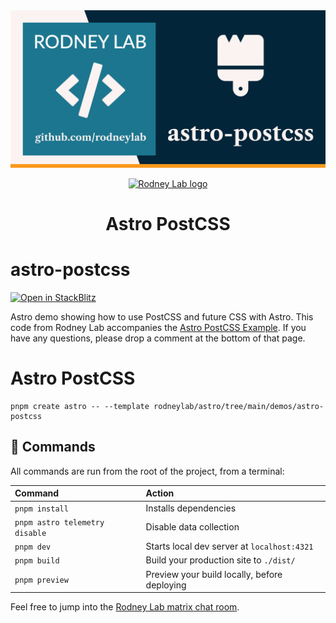 <img src="../../images/rodneylab-github-astro-postcss.png" alt="Rodney Lab astro-postcss Github banner">

<p align="center">
  <a aria-label="Open Rodney Lab site" href="https://rodneylab.com" rel="nofollow noopener noreferrer">
    <img alt="Rodney Lab logo" src="https://rodneylab.com/assets/icon.png" width="60" />
  </a>
</p>
<h1 align="center">
  Astro PostCSS
</h1>

# astro-postcss

[![Open in StackBlitz](https://developer.stackblitz.com/img/open_in_stackblitz.svg)](https://stackblitz.com/github/rodneylab/astro/tree/main/demos/astro-postcss)

Astro demo showing how to use PostCSS and future CSS with Astro. This code from Rodney Lab accompanies the <a href="https://rodneylab.com/astro-postcss-example/">Astro PostCSS Example</a>. If you have any questions, please drop a comment at the bottom of that page.

# Astro PostCSS

```
pnpm create astro -- --template rodneylab/astro/tree/main/demos/astro-postcss
```

## 🧞 Commands

All commands are run from the root of the project, from a terminal:

| Command                        | Action                                       |
| :----------------------------- | :------------------------------------------- |
| `pnpm install`                 | Installs dependencies                        |
| `pnpm astro telemetry disable` | Disable data collection                      |
| `pnpm dev`                     | Starts local dev server at `localhost:4321`  |
| `pnpm build`                   | Build your production site to `./dist/`      |
| `pnpm preview`                 | Preview your build locally, before deploying |

Feel free to jump into the [Rodney Lab matrix chat room](https://matrix.to/#/%23rodney:matrix.org).

